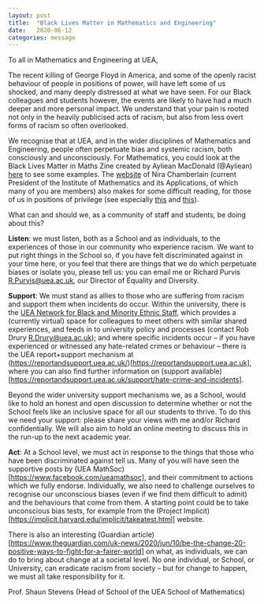 ```yaml
---
layout: post
title:  "Black Lives Matter in Mathematics and Engineering"
date:   2020-06-12
categories: message
---
```


To all in Mathematics and Engineering at UEA,
 
The recent killing of George Floyd in America, and some of the openly racist behaviour of people in positions of power, will have left some of us shocked, and many deeply distressed at what we have seen. For our Black colleagues and students however, the events are likely to have had a much deeper and more personal impact. We understand that your pain is rooted not only in the heavily publicised acts of racism, but also from less overt forms of racism so often overlooked.
 
We recognise that at UEA, and in the wider disciplines of Mathematics and Engineering, people often perpetuate bias and systemic racism, both consciously and unconsciously. For Mathematics, you could look at the Black Lives Matter in Maths Zine created by Ayliean MacDonald (@Ayliean) [here](https://drive.google.com/drive/u/0/folders/1UlqHNpSU20RLDIY1BkZala-78jGWFzGT) to see some examples. The [website](http://www.nirachamberlain.com/articles/) of Nira Chamberlain (current President of the Institute of Mathematics and its Applications, of which many of you are members) also makes for some difficult reading, for those of us in positions of privilege (see especially [this](http://www.nirachamberlain.com/uncategorized/science-statistics-and-racism/) and [this](http://www.nirachamberlain.com/uncategorized/diary-of-a-black-mathematical-modeller-the-next-iteration/)).
 
What can and should we, as a community of staff and students, be doing about this?
 
**Listen**: we must listen, both as a School and as individuals, to the experiences of those in our community who experience racism. We want to put right things in the School so, if you have felt discriminated against in your time here, or you feel that there are things that we do which perpetuate biases or isolate you, please tell us: you can email me or Richard Purvis <R.Purvis@uea.ac.uk>, our Director of Equality and Diversity.
 
**Support**: We must stand as allies to those who are suffering from racism and support them when incidents do occur. Within the university, there is the [UEA Network for Black and Minority Ethnic Staff](https://portal.uea.ac.uk/equality/networks/bme-staff-network), which provides a (currently virtual) space for colleagues to meet others with similar shared experiences, and feeds in to university policy and processes (contact Rob Drury <R.Drury@uea.ac.uk>); and where specific incidents occur – if you have experienced or witnessed any hate-related crimes or behaviour – there is the UEA report+support mechanism at (https://reportandsupport.uea.ac.uk/)[https://reportandsupport.uea.ac.uk], where you can also find further information on (support available)[https://reportandsupport.uea.ac.uk/support/hate-crime-and-incidents].
 
Beyond the wider university support mechanisms we, as a School, would like to hold an honest and open discussion to determine whether or not the School feels like an inclusive space for all our students to thrive. To do this we need your support: please share your views with me and/or Richard confidentially. We will also aim to hold an online meeting to discuss this in the run-up to the next academic year.
 
**Act**: At a School level, we must act in response to the things that those who have been discriminated against tell us. Many of you will have seen the supportive posts by (UEA MathSoc)[https://www.facebook.com/ueamathsoc], and their commitment to actions which we fully endorse. Individually, we also need to challenge ourselves to recognise our unconscious biases (even if we find them difficult to admit) and the behaviours that come from them. A starting point could be to take unconscious bias tests, for example from the (Project Implicit)[https://implicit.harvard.edu/implicit/takeatest.html] website.
 
There is also an interesting (Guardian article)[https://www.theguardian.com/uk-news/2020/jun/10/be-the-change-20-positive-ways-to-fight-for-a-fairer-world] on what, as individuals, we can do to bring about change at a societal level. No one individual, or School, or University, can eradicate racism from society – but for change to happen, we must all take responsibility for it.

Prof. Shaun Stevens (Head of School of the UEA School of Mathematics)